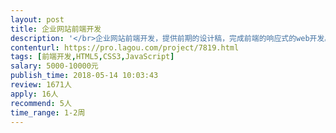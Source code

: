 ```yaml
---                
layout: post       
title: 企业网站前端开发           
description: '</br>企业网站前端开发，提供前期的设计稿，完成前端的响应式的web开发。</br>1、项目描述：有两个项目，一个是集团公司网站，另外一个金融投资公司。</br></br>2、主要功能点：主要是公司介绍，业务，投资项目等展示。</br>3、可参考产品：金融公司参考：http://www.ztfgroup.com,  集团公司参考：http://dtgsiam.com/</br></br>要求：前端经验丰富，细节交互处理好。时间充裕，可以到公司做阶段性沟通。限定上海地区。</br>'     
contenturl: https://pro.lagou.com/project/7819.html      
tags: [前端开发,HTML5,CSS3,JavaScript]            
salary: 5000-10000元          
publish_time: 2018-05-14 10:03:43         
review: 1671人                   
apply: 16人                   
recommend: 5人                   
time_range: 1-2周              
---                 
```


